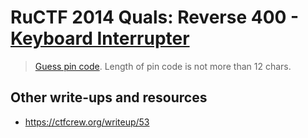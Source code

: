# RuCTF 2014 Quals: Reverse 400 - [Keyboard Interrupter](https://github.com/HackerDom/ructf-2014-quals/tree/master/tasks/keyboard_interrupter)

> [Guess pin code](main.45c1ec963414c50855bcb1172dd808d2). Length of pin code is not more than 12 chars.

## Other write-ups and resources

* <https://ctfcrew.org/writeup/53>
